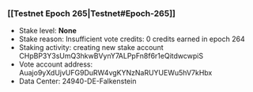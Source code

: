 ### [[Testnet Epoch 265|Testnet#Epoch-265]]
* Stake level: **None**
* Stake reason: Insufficient vote credits: 0 credits earned in epoch 264
* Staking activity: creating new stake account CHpBP3Y3sUmQ3hkwBVynY7ALPpFn8f6r1eQitdwcwpiS
* Vote account address: Auajo9yXdUjvUFG9DuRW4vgKYNzNaRUYUEWu5hV7kHbx
* Data Center: 24940-DE-Falkenstein